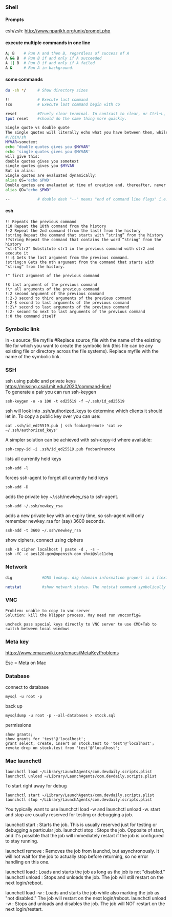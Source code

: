 ### Shell
#### Prompts
csh/zsh: <http://www.nparikh.org/unix/prompt.php>

#### execute multiple commands in one line  
```bash
A; B    # Run A and then B, regardless of success of A
A && B  # Run B if and only if A succeeded
A || B  # Run B if and only if A failed
A &     # Run A in background.
```
#### some commands
```bash
du -sh */     # Show directory sizes

!!            # Execute last command
!co           # Execute last command begin with co

reset         #Truely clear terminal. In contrast to clear, or Ctrl+L, reset will actually completely re-initialise the terminal, instead of just clearing the screen. However, it won't re-instantiate the shell (bash). That means that bash's state is the same as before, just as if you were merely clearing the screen.
tput reset    #should do the same thing more quickly.

Single quote vs double quote
The single quotes will literally echo what you have between them, while the double quotes will evaluate variables between them and output the value of the variable. For example, this
#!/bin/sh
MYVAR=sometext
echo "double quotes gives you $MYVAR"
echo 'single quotes gives you $MYVAR'
will give this:
double quotes gives you sometext
single quotes gives you $MYVAR
But in alias:
Single quotes are evaluated dynamically:
alias QS='echo $PWD'
Double quotes are evaluated at time of creation and, thereafter, never changes:
alias QD="echo $PWD"

--            # double dash "--" means "end of command line flags" i.e. it tells the preceding command not to try to parse what comes after command line options.
```
#### csh
```
!! Repeats the previous command
!10 Repeat the 10th command from the history
!-2 Repeat the 2nd command (from the last) from the history
!string Repeat the command that starts with “string” from the history
!?string Repeat the command that contains the word “string” from the history
^str1^str2^ Substitute str1 in the previous command with str2 and execute it
!!:$ Gets the last argument from the previous command.
!string:n Gets the nth argument from the command that starts with “string” from the history.

!^ first argument of the previous command

!$ last argument of the previous command
!\* all arguments of the previous command
!:2 second argument of the previous command
!:2-3 second to third arguments of the previous command
!:2-$ second to last arguments of the previous command
!:2\* second to last arguments of the previous command
!:2- second to next to last arguments of the previous command
!:0 the command itself
```

### Symbolic link
ln -s source_file myfile    #Replace source_file with the name of the existing file for which you want to create the symbolic link (this file can be any existing file or directory across the file systems). Replace myfile with the name of the symbolic link.

### SSH
ssh using public and private keys <https://missing.csail.mit.edu/2020/command-line/>  
To generate a pair you can run ssh-keygen
```
ssh-keygen -o -a 100 -t ed25519 -f ~/.ssh/id_ed25519
```   
ssh will look into .ssh/authorized_keys to determine which clients it should let in. To copy a public key over you can use:
```
cat .ssh/id_ed25519.pub | ssh foobar@remote 'cat >> ~/.ssh/authorized_keys'
```
A simpler solution can be achieved with ssh-copy-id where available:
```
ssh-copy-id -i .ssh/id_ed25519.pub foobar@remote
```
lists all currently held keys
```
ssh-add -l 
```
forces ssh-agent to forget all currently held keys
```
ssh-add -D 
```  
adds the private key ~/.ssh/newkey_rsa to ssh-agent.
```
ssh-add ~/.ssh/newkey_rsa 
```
adds a new private key with an expiry time, so ssh-agent will only remember newkey_rsa for (say) 3600 seconds.
```
ssh-add -t 3600 ~/.ssh/newkey_rsa 
```
show ciphers, connect using ciphers
```
ssh -Q cipher localhost | paste -d , -s -
ssh -YC -c aes128-gcm@openssh.com shxi@slc11cbg
```

### Network
```bash
dig             #DNS lookup. dig (domain information groper) is a flexible tool for interrogating DNS name servers. It performs DNS lookups and displays the answers that are returned from the name server(s) that were queried.

netstat         #show network status. The netstat command symbolically displays the contents of various network-related data structures.
```
### VNC
```
Problem: unable to copy to vnc server
Solution: kill the klipper process. May need run vncconfig&

uncheck pass special keys directly to VNC server to use CMD+Tab to switch between local windows
```

### Meta key
<https://www.emacswiki.org/emacs/MetaKeyProblems>

Esc = Meta on Mac


### Database
connect to database
```
mysql -u root -p
```
back up
```
mysqldump -u root -p --all-databases > stock.sql
```
permissions
```
show grants;
show grants for 'test'@'localhost';
grant select, create, insert on stock.test to 'test'@'localhost';
revoke drop on stock.test from 'test'@'localhost';
```

### Mac launchctl
```
launchctl load ~/Library/LaunchAgents/com.devdaily.scripts.plist
launchctl unload ~/Library/LaunchAgents/com.devdaily.scripts.plist
```
To start right away for debug
```
launchctl start ~/Library/LaunchAgents/com.devdaily.scripts.plist
launchctl stop ~/Library/LaunchAgents/com.devdaily.scripts.plist
```
You typically want to use launchctl load -w and launchctl unload -w.
start and stop are usually reserved for testing or debugging a job.

launchctl start <label>: Starts the job. This is usually reserved just for testing or debugging a particular job.
launchctl stop <label>: Stops the job. Opposite of start, and it's possible that the job will immediately restart if the job is configured to stay running.

launchctl remove <label>: Removes the job from launchd, but asynchronously. It will not wait for the job to actually stop before returning, so no error handling on this one.

launchctl load <path>: Loads and starts the job as long as the job is not "disabled."
launchctl unload <path>: Stops and unloads the job. The job will still restart on the next login/reboot.

launchctl load -w <path>: Loads and starts the job while also marking the job as "not disabled." The job will restart on the next login/reboot.
launchctl unload -w <path>: Stops and unloads and disables the job. The job will NOT restart on the next login/restart.



